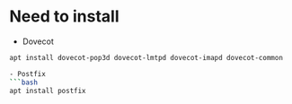 # Need to install
- Dovecot
```bash
apt install dovecot-pop3d dovecot-lmtpd dovecot-imapd dovecot-common

- Postfix
```bash
apt install postfix
```
